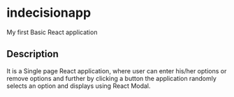# indecisionapp
My first Basic React application

## Description

It is a Single page React application, where user can enter his/her options or remove options 
and further by clicking a button the application randomly selects an option and displays using React Modal. 
